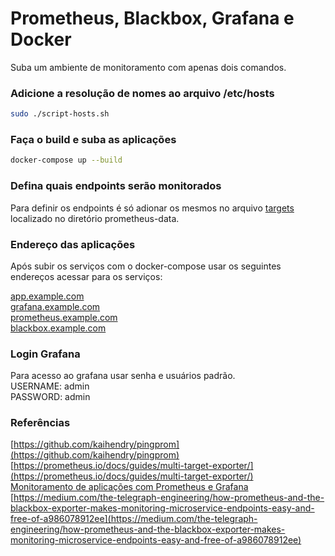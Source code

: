 # Prometheus, Blackbox, Grafana e Docker

Suba um ambiente de monitoramento com apenas dois comandos.

### Adicione a resolução de nomes ao arquivo /etc/hosts
```bash
sudo ./script-hosts.sh
```

### Faça o build e suba as aplicações
```bash
docker-compose up --build
```

### Defina quais endpoints serão monitorados
Para definir os endpoints é só adionar os mesmos no arquivo [targets](https://github.com/andresonsouza/docker-web-services-monitoring/blob/master/prometheus-data/targets.yml) localizado no diretório prometheus-data.

### Endereço das aplicações
Após subir os serviços com o docker-compose usar os seguintes endereços acessar para os serviços:

[app.example.com](http://app.example.com)<br />
[grafana.example.com](http://grafana.example.com)<br />
[prometheus.example.com](http://prometheus.example.com)<br />
[blackbox.example.com](http://blackbox.example.com)

### Login Grafana
Para acesso ao grafana usar senha e usuários padrão.<br />
USERNAME: admin<br />
PASSWORD: admin

### Referências
[https://github.com/kaihendry/pingprom](https://github.com/kaihendry/pingprom)<br />
[https://prometheus.io/docs/guides/multi-target-exporter/](https://prometheus.io/docs/guides/multi-target-exporter/)<br />
[Monitoramento de aplicações com Prometheus e Grafana](https://www.udemy.com/share/101IwkAkMec1pXQ3o=/)<br />
[https://medium.com/the-telegraph-engineering/how-prometheus-and-the-blackbox-exporter-makes-monitoring-microservice-endpoints-easy-and-free-of-a986078912ee](https://medium.com/the-telegraph-engineering/how-prometheus-and-the-blackbox-exporter-makes-monitoring-microservice-endpoints-easy-and-free-of-a986078912ee)